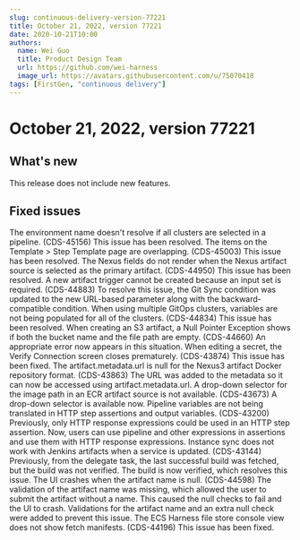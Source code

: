 ```yaml
---
slug: continuous-delivery-version-77221
title: October 21, 2022, version 77221
date: 2020-10-21T10:00
authors:
  name: Wei Guo
  title: Product Design Team
  url: https://github.com/wei-harness
  image_url: https://avatars.githubusercontent.com/u/75070418
tags: [FirstGen, "continuous delivery"]
---
```


# October 21, 2022, version 77221

## What's new

This release does not include new features.

## Fixed issues

The environment name doesn't resolve if all clusters are selected in a pipeline. (CDS-45156)
This issue has been resolved.
The items on the Template > Step Template page are overlapping. (CDS-45003)
This issue has been resolved.
The Nexus fields do not render when the Nexus artifact source is selected as the primary artifact. (CDS-44950)
This issue has been resolved.
A new artifact trigger cannot be created because an input set is required. (CDS-44883)
To resolve this issue, the Git Sync condition was updated to the new URL-based parameter along with the backward-compatible condition.
When using multiple GitOps clusters, variables are not being populated for all of the clusters. (CDS-44834)
This issue has been resolved.
When creating an S3 artifact, a Null Pointer Exception shows if both the bucket name and the file path are empty. (CDS-44660)
An appropriate error now appears in this situation.
When editing a secret, the Verify Connection screen closes prematurely. (CDS-43874)
This issue has been fixed.
The artifact.metadata.url is null for the Nexus3 artifact Docker repository format. (CDS-43863)
The URL was added to the metadata so it can now be accessed using artifact.metadata.url.
A drop-down selector for the image path in an ECR artifact source is not available. (CDS-43673)
A drop-down selector is available now.
Pipeline variables are not being translated in HTTP step assertions and output variables. (CDS-43200)
Previously, only HTTP response expressions could be used in an HTTP step assertion. Now, users can use pipeline and other expressions in assertions and use them with HTTP response expressions.
Instance sync does not work with Jenkins artifacts when a service is updated. (CDS-43144)
Previously, from the delegate task, the last successful build was fetched, but the build was not verified. The build is now verified, which resolves this issue.
The UI crashes when the artifact name is null. (CDS-44598)
The validation of the artifact name was missing, which allowed the user to submit the artifact without a name. This caused the null checks to fail and the UI to crash.
Validations for the artifact name and an extra null check were added to prevent this issue.
The ECS Harness file store console view does not show fetch manifests. (CDS-44196)
This issue has been fixed.
